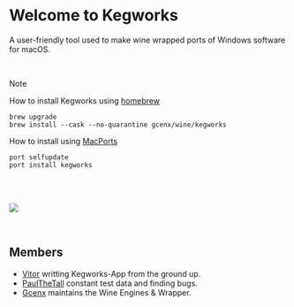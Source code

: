 # Welcome to Kegworks
A user-friendly tool used to make wine wrapped ports of Windows software for macOS.

<br>

> [!NOTE]
> How to install Kegworks using [homebrew](https://brew.sh/)
> ```
> brew upgrade
> brew install --cask --no-quarantine gcenx/wine/kegworks
> ```
>
> How to install using [MacPorts](https://www.macports.org/)
> ```
> port selfupdate
> port install kegworks
> ```

<br>

<br>

[![](https://dcbadge.limes.pink/api/server/vJTjDyzJM2?compact=true)](https://discord.gg/vJTjDyzJM2)

<br>

## Members
- [Vitor](https://github.com/vitor251093) writting Kegworks-App from the ground up.
- [PaulTheTall](https://www.paulthetall.com/) constant test data and finding bugs.
- [Gcenx](https://github.com/Gcenx) maintains the Wine Engines & Wrapper.
